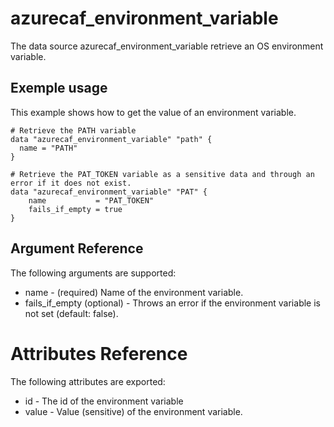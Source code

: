 # azurecaf_environment_variable

The data source azurecaf_environment_variable retrieve an OS environment variable.

## Exemple usage
This example shows how to get the value of an environment variable.

```hcl
# Retrieve the PATH variable
data "azurecaf_environment_variable" "path" {
  name = "PATH"
}

# Retrieve the PAT_TOKEN variable as a sensitive data and through an error if it does not exist.
data "azurecaf_environment_variable" "PAT" {
    name           = "PAT_TOKEN"
    fails_if_empty = true
}
```

## Argument Reference

The following arguments are supported:

* name - (required) Name of the environment variable.
* fails_if_empty (optional) - Throws an error if the environment variable is not set (default: false).

# Attributes Reference
The following attributes are exported:

* id - The id of the environment variable
* value - Value (sensitive) of the environment variable.

